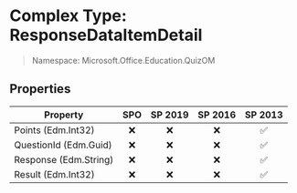 # Complex Type: ResponseDataItemDetail

> Namespace: Microsoft.Office.Education.QuizOM

## Properties

Property | SPO | SP 2019 | SP 2016 | SP 2013
----------|:---:|:-------:|:-------:|:-------:
Points (Edm.Int32) | ❌ | ❌ | ❌ | ✅
QuestionId (Edm.Guid) | ❌ | ❌ | ❌ | ✅
Response (Edm.String) | ❌ | ❌ | ❌ | ✅
Result (Edm.Int32) | ❌ | ❌ | ❌ | ✅